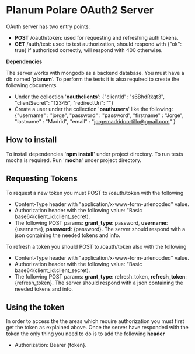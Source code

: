 # Planum Polare OAuth2 Server #

OAuth server has two entry points:

* **POST** /oauth/token: used for requesting and refreshing auth tokens.
* **GET** /auth/test: used to test authorization, should respond with {"ok": true} if authorized correctly, will respond with 400 otherwise.

**Dependencies**

The server works with mongodb as a backend database. You must have a db named '**planum**'. To perform the tests it is also required to create the following documents

* Under the collection '**oauthclients**': {"clientId": "s6BhdRkqt3", "clientSecret": "12345", "redirectUri": ""}
* Create a user under the collection '**oauthusers**' like the following: {"username" : "jorge", "password" : "password", "firstname" : "Jorge", "lastname" : "Madrid", "email" : "jorgemadridportillo@gmail.com" }


## How to install ##

To install dependencies '**npm install**' under project directory.
To run tests mocha is required. Run '**mocha**' under project directory.

## Requesting Tokens ##

To request a new token you must POST to /oauth/token with the following

* Content-Type header with "application/x-www-form-urlencoded" value.
* Authorization header with the following value: "Basic base64(client_id:client_secret).
* The following POST params: **grant_type**: password, **username**: {username}, **password**: {password}. The server should respond with a json containing the needed tokens and info.

To refresh a token you should POST to /oauth/token also with the following

* Content-Type header with "application/x-www-form-urlencoded" value.
* Authorization header with the following value: "Basic base64(client_id:client_secret).
* The following POST params: **grant_type**: refresh_token, **refresh_token**: {refresh_token}. The server should respond with a json containing the needed tokens and info.

## Using the token ##

In order to access the the areas which require authorization you must first get the token as explained above. Once the server have responded with the token the only thing you need to do is to add the following **header**

* Authorization: Bearer {token}.